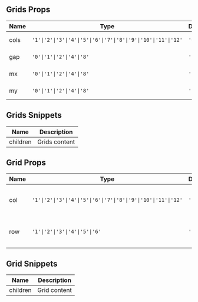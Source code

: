 ## Grids Props

| Name | Type                                                            | Default | Required | Description       |
| ---- | --------------------------------------------------------------- | ------- | -------- | ----------------- |
| cols | `'1'\|'2'\|'3'\|'4'\|'5'\|'6'\|'7'\|'8'\|'9'\|'10'\|'11'\|'12'` | `'6'`   | N        | Number of columns |
| gap  | `'0'\|'1'\|'2'\|'4'\|'8'`                                       | `'2'`   | N        | Cell spacing      |
| mx   | `'0'\|'1'\|'2'\|'4'\|'8'`                                       | `'2'`   | N        | Horizontal margin |
| my   | `'0'\|'1'\|'2'\|'4'\|'8'`                                       | `'2'`   | N        | Vertical margin   |

## Grids Snippets

| Name     | Description   |
| -------- | ------------- |
| children | Grids content |

## Grid Props

| Name | Type                                                            | Default | Required | Description                            |
| ---- | --------------------------------------------------------------- | ------- | -------- | -------------------------------------- |
| col  | `'1'\|'2'\|'3'\|'4'\|'5'\|'6'\|'7'\|'8'\|'9'\|'10'\|'11'\|'12'` | `'1'`   | N        | Number of columns occupied by the cell |
| row  | `'1'\|'2'\|'3'\|'4'\|'5'\|'6'`                                  | `'1'`   | N        | Number of rows occupied by the cell    |

## Grid Snippets

| Name     | Description  |
| -------- | ------------ |
| children | Grid content |
